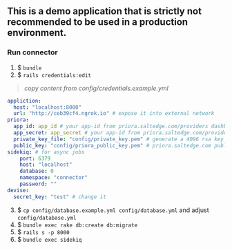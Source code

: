 ## This is a demo application that is strictly not recommended to be used in a production environment.

### Run connector
1. $ `bundle`
2. $ `rails credentials:edit`
> *copy content from config/credentials.example.yml*
```yml
appliction:
  host: "localhost:8000"
  url: "http://ceb39cf4.ngrok.io" # expose it into external network
priora:
  app_id: app_id # your app-id from priora.saltedge.com/providers dashboard
  app_secret: app_secret # your app-id from priora.saltedge.com/providers dashboard
  private_key_file: "config/private_key.pem" # generate a 4096 rsa key for JWT
  public_key: "config/priora_public_key.pem" # priora.saltedge.com public key from documentation
sidekiq: # for async jobs
    port: 6379
    host: "localhost"
    database: 0
    namespace: "connector"
    password: ""
devise:
  secret_key: "test" # change it
```

3. $ `cp config/database.example.yml config/database.yml` and adjust `config/database.yml`
4. $ `bundle exec rake db:create db:migrate`
5. $ `rails s -p 8000`
6. $ `bundle exec sidekiq`
